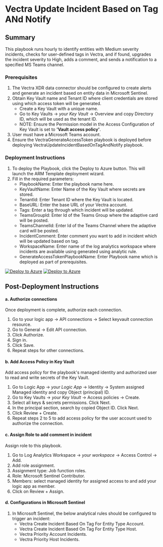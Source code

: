 # Vectra Update Incident Based on Tag ANd Notify

## Summary

This playbook runs hourly to identify entities with Medium severity incidents, checks for user-defined tags in Vectra, and if found, upgrades the incident severity to High, adds a comment, and sends a notification to a specified MS Teams channel.

### Prerequisites

1. The Vectra XDR data connector should be configured to create alerts and generate an incident based on entity data in Microsoft Sentinel.
2. Obtain Key Vault name and Tenant ID where client credentials are stored using which access token will be generated.
   * Create a Key Vault with a unique name.
   * Go to Key Vaults → *your Key Vault* → Overview and copy Directory ID, which will be used as the tenant ID.
   * NOTE: Ensure the Permission model in the Access Configuration of Key Vault is set to **'Vault access policy'**.
3. User must have a Microsoft Teams account.
4. Ensure the VectraGenerateAccessToken playbook is deployed before deploying VectraUpdateIncidentBasedOnTagAndNotify playbook.

### Deployment Instructions

1. To deploy the Playbook, click the Deploy to Azure button. This will launch the ARM Template deployment wizard.
2. Fill in the required parameters:
   * PlaybookName: Enter the playbook name here.
   * KeyVaultName: Enter Name of the Key Vault where secrets are stored.
   * TenantId: Enter Tenant ID where the Key Vault is located.
   * BaseURL: Enter the base URL of your Vectra account.
   * Tags: Enter a tag through which incident will be updated.
   * TeamsGroupId: Enter Id of the Teams Group where the adaptive card will be posted.
   * TeamsChannelId: Enter Id of the Teams Channel where the adaptive card will be posted.
   * IncidentComment: Enter comment you want to add in incident which will be updated based on tag.
   * WorkspaceName: Enter name of the log analytics workspace where incidents are available using generated using analytic rule.
   * GenerateAccessTokenPlaybookName: Enter Playbook name which is deployed as part of prerequisites.

[![Deploy to Azure](https://aka.ms/deploytoazurebutton)](https://portal.azure.com/#create/Microsoft.Template/uri/https%3A%2F%2Fraw.githubusercontent.com%2FAzure%2FAzure-Sentinel%2Fmaster%2FSolutions%2FVectraXDR%2FPlaybooks%2FVectraUpdateIncidentBasedOnTagAndNotify%2Fazuredeploy.json) [![Deploy to Azure](https://aka.ms/deploytoazuregovbutton)](https://portal.azure.us/#create/Microsoft.Template/uri/https%3A%2F%2Fraw.githubusercontent.com%2FAzure%2FAzure-Sentinel%2Fmaster%2FSolutions%2FVectraXDR%2FPlaybooks%2FVectraUpdateIncidentBasedOnTagAndNotify%2Fazuredeploy.json)

## Post-Deployment Instructions

#### a. Authorize connections

Once deployment is complete, authorize each connection.
1. Go to your logic app → API connections → Select keyvault connection resource.
2. Go to General → Edit API connection.
3. Click Authorize.
4. Sign in.
5. Click Save.
6. Repeat steps for other connections.

#### b. Add Access Policy in Key Vault

Add access policy for the playbook's managed identity and authorized user to read and write secrets of the Key Vault.
1. Go to Logic App → *your Logic App* → Identity → System assigned Managed identity and copy Object (principal) ID.
2. Go to Key Vaults → *your Key Vault* → Access policies → Create.
3. Select all keys & secrets permissions. Click Next.
4. In the principal section, search by copied Object ID. Click Next.
5. Click Review + Create.
6. Repeat steps 2 to 5 to add access policy for the user account used to authorize the connection.

#### c. Assign Role to add comment in incident

Assign role to this playbook.
1. Go to Log Analytics Workspace → *your workspace* → Access Control → Add.
2. Add role assignment.
3. Assignment type: Job function roles.
4. Role: Microsoft Sentinel Contributor.
5. Members: select managed identity for assigned access to and add your logic app as member.
6. Click on Review + Assign.

#### d. Configurations in Microsoft Sentinel

1. In Microsoft Sentinel, the below analytical rules should be configured to trigger an incident:
   - Vectra Create Incident Based On Tag For Entity Type Account.
   - Vectra Create Incident Based On Tag For Entity Type Host.
   - Vectra Priority Account Incidents.
   - Vectra Priority Host Incidents.

